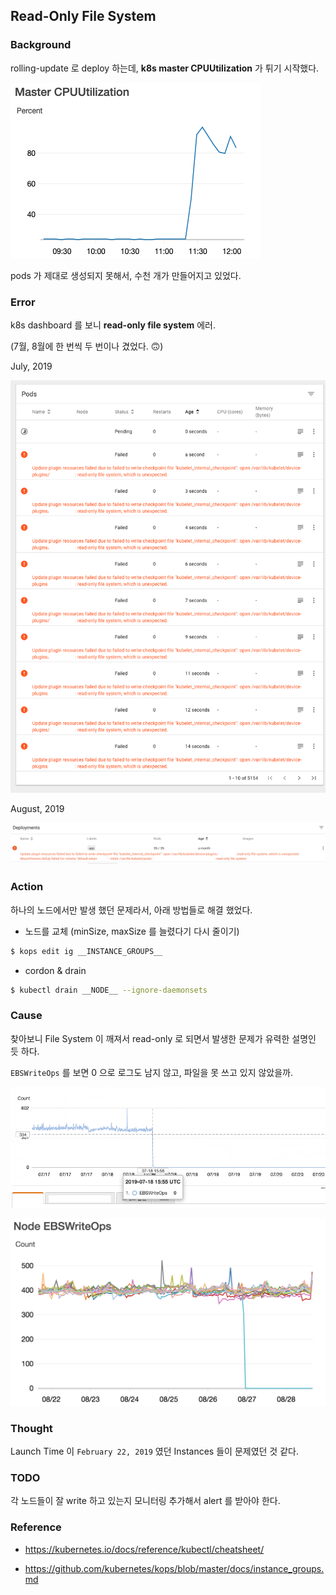 ## Read-Only File System

### Background

rolling-update 로 deploy 하는데, **k8s master CPUUtilization** 가 튀기 시작했다.

![](images/master_cpuutilization.png)

pods 가 제대로 생성되지 못해서, 수천 개가 만들어지고 있었다.

### Error

k8s dashboard 를 보니 **read-only file system** 에러.

(7월, 8월에 한 번씩 두 번이나 겼었다. 🙃)

July, 2019

![](images/read_only_file_system_1.png)

August, 2019

![](images/read_only_file_system_2.png)

### Action

하나의 노드에서만 발생 했던 문제라서, 아래 방법들로 해결 했었다.

- 노드를 교체 (minSize, maxSize 를 늘렸다기 다시 줄이기)

```bash
$ kops edit ig __INSTANCE_GROUPS__
```

- cordon & drain

```bash
$ kubectl drain __NODE__ --ignore-daemonsets
```

### Cause

찾아보니 File System 이 깨져서 read-only 로 되면서 발생한 문제가 유력한 설명인 듯 하다.

`EBSWriteOps` 를 보면 0 으로 로그도 남지 않고, 파일을 못 쓰고 있지 않았을까.

![](images/node_ebswriteops_1.png)

![](images/node_ebswriteops_2.png)

### Thought

Launch Time 이 `February 22, 2019` 였던 Instances 들이 문제였던 것 같다.

### TODO

각 노드들이 잘 write 하고 있는지 모니터링 추가해서 alert 를 받아야 한다.

### Reference

- https://kubernetes.io/docs/reference/kubectl/cheatsheet/

- https://github.com/kubernetes/kops/blob/master/docs/instance_groups.md
